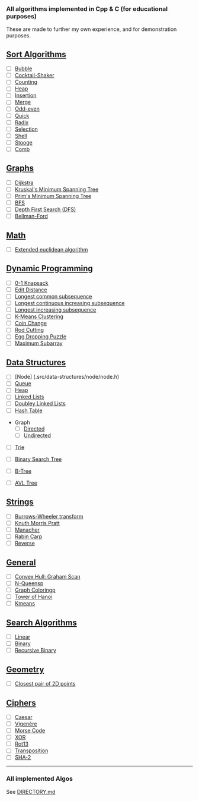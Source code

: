 ### All algorithms implemented in Cpp & C (for educational purposes)
These are made to further my own experience, and for demonstration purposes.

## [Sort Algorithms](./src/sorting)

- [ ] [Bubble](./src/sorting)
- [ ] [Cocktail-Shaker](./src/sorting)
- [ ] [Counting](./src/sorting)
- [ ] [Heap](./src/sorting)
- [ ] [Insertion](./src/sorting)
- [ ] [Merge](./src/sorting)
- [ ] [Odd-even](./src/sorting)
- [ ] [Quick](./src/sorting)
- [ ] [Radix](./src/sorting)
- [ ] [Selection](./src/sorting)
- [ ] [Shell](./src/sorting)
- [ ] [Stooge](./src/sorting)
- [ ] [Comb](./src/sorting)

## [Graphs](./src/graphs)

- [ ] [Dijkstra](./src/graphs)
- [ ] [Kruskal's Minimum Spanning Tree](./src/graphs)
- [ ] [Prim's Minimum Spanning Tree](./src/graphs)
- [ ] [BFS](./src/graphs)
- [ ] [Depth First Search (DFS)](./src/graphs)
- [ ] [Bellman-Ford](./src/graphs)

## [Math](.src/math)
- [ ] [Extended euclidean algorithm](.src/math)

## [Dynamic Programming](.src/dynamic-programming)

- [ ] [0-1 Knapsack](.src/dynamic-programming)
- [ ] [Edit Distance](.src/dynamic-programming)
- [ ] [Longest common subsequence](.src/dynamic-programming)
- [ ] [Longest continuous increasing subsequence](.src/dynamic-programming)
- [ ] [Longest increasing subsequence](.src/dynamic-programming)
- [ ] [K-Means Clustering](.src/dynamic-programming)
- [ ] [Coin Change](.src/dynamic-programming)
- [ ] [Rod Cutting](.src/dynamic-programming)
- [ ] [Egg Dropping Puzzle](.src/dynamic-programming)
- [ ] [Maximum Subarray](.src/dynamic-programming)

## [Data Structures](.src/data-structures)
- [ ] [Node] (.src/data-structures/node/node.h)
- [ ] [Queue](.src/data-structures)
- [ ] [Heap](.src/data-structures)
- [ ] [Linked Lists](./src/data-structures/lists/list.h)
- [ ] [Doubley Linked Lists](./src/data-structures/deque/deque.h)
- [ ] [Hash Table](./src/data-structures/hash/hash.h)

- Graph
  - [ ] [Directed](.src/data-structures)
  - [ ] [Undirected](.src/data-structures)
- [ ] [Trie](.src/data-structures)
- [ ] [Binary Search Tree](.src/data-structures)
- [ ] [B-Tree](.src/data-structures)
- [ ] [AVL Tree](.src/data-structures)


## [Strings](./src/string)

- [ ] [Burrows-Wheeler transform](./src/string)
- [ ] [Knuth Morris Pratt](./src/string)
- [ ] [Manacher](./src/string)
- [ ] [Rabin Carp](./src/string)
- [ ] [Reverse](./src/string)

## [General](./src/general)

- [ ] [Convex Hull: Graham Scan](./src/general)
- [ ] [N-Queensp](./src/general)
- [ ] [Graph Coloringp](./src/general)
- [ ] [Tower of Hanoi](./src/general)
- [ ] [Kmeans](./src/general)

## [Search Algorithms](./src/searching)

- [ ] [Linear](./src/searching)
- [ ] [Binary](./src/searching)
- [ ] [Recursive Binary](./src/searching)

## [Geometry](./src/geometry)

- [ ] [Closest pair of 2D points](./src/geometry)

## [Ciphers](./src/ciphers)

- [ ] [Caesar](./src/ciphers)
- [ ] [Vigenère](./src/ciphers)
- [ ] [Morse Code](./src/ciphers)
- [ ] [XOR](./src/ciphers)
- [ ] [Rot13](./src/ciphers) 
- [ ] [Transposition](./src/ciphers)
- [ ] [SHA-2](./src/ciphers)

---

### All implemented Algos

See [DIRECTORY.md](./DIRECTORY.md)

